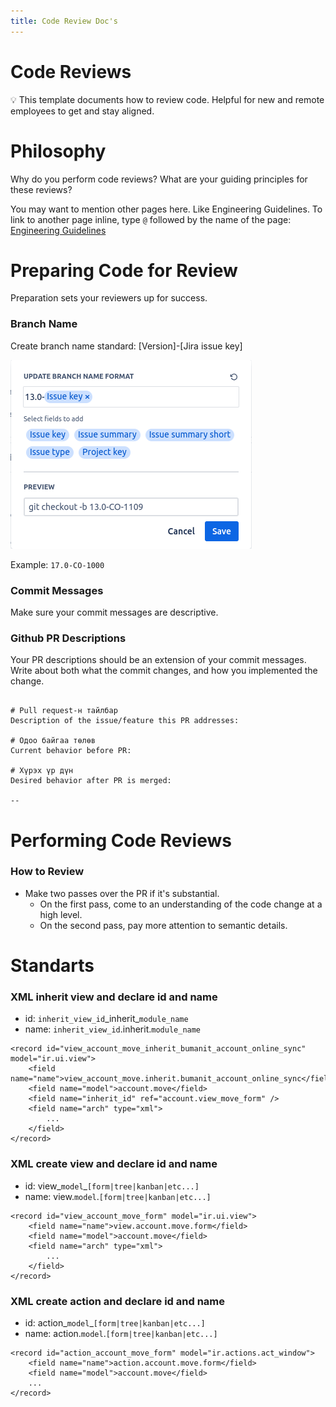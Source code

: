 ```yaml
---
title: Code Review Doc's
---
```


# Code Reviews

<aside>
💡 This template documents how to review code. Helpful for new and remote employees to get and stay aligned.

</aside>

# Philosophy

Why do you perform code reviews? What are your guiding principles for these reviews?

You may want to mention other pages here. Like Engineering Guidelines. To link to another page inline, type `@` followed by the name of the page: [Engineering Guidelines](https://www.notion.so/Engineering-Guidelines-a174171163834cf596943cf14edd67bc)

# Preparing Code for Review

Preparation sets your reviewers up for success.

### Branch Name

Create branch name standard: [Version]-[Jira issue key]

![findmac](./static/img/issuekey.png "Issue Key")

Example: `17.0-CO-1000`

### Commit Messages

Make sure your commit messages are descriptive.

### Github PR Descriptions

Your PR descriptions should be an extension of your commit messages. Write about both what the commit changes, and how you implemented the change.

```code

# Pull request-н тайлбар
Description of the issue/feature this PR addresses:

# Одоо байгаа төлөв
Current behavior before PR:

# Хүрэх үр дүн
Desired behavior after PR is merged:

--
```

# Performing Code Reviews

### How to Review

- Make two passes over the PR if it's substantial.
  - On the first pass, come to an understanding of the code change at a high level.
  - On the second pass, pay more attention to semantic details.

# Standarts

### XML inherit view and declare id and name

- id: `inherit_view_id`\_inherit\_`module_name`
- name: `inherit_view_id`\.inherit\.`module_name`

```code title="Example"
<record id="view_account_move_inherit_bumanit_account_online_sync" model="ir.ui.view">
    <field name="name">view_account_move.inherit.bumanit_account_online_sync</field>
    <field name="model">account.move</field>
    <field name="inherit_id" ref="account.view_move_form" />
    <field name="arch" type="xml">
        ...
    </field>
</record>
```

### XML create view and declare id and name

- id: view\_`model`\_`[form|tree|kanban|etc...]`
- name: view.`model`\.`[form|tree|kanban|etc...]`

```code title="Example"
<record id="view_account_move_form" model="ir.ui.view">
    <field name="name">view.account.move.form</field>
    <field name="model">account.move</field>
    <field name="arch" type="xml">
        ...
    </field>
</record>
```

### XML create action and declare id and name

- id: action\_`model`\_`[form|tree|kanban|etc...]`
- name: action.`model`\.`[form|tree|kanban|etc...]`

```code title="Example"
<record id="action_account_move_form" model="ir.actions.act_window">
    <field name="name">action.account.move.form</field>
    <field name="model">account.move</field>
    ...
</record>
```
